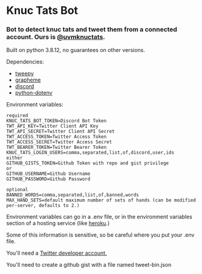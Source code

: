 # Knuc Tats Bot
### Bot to detect knuc tats and tweet them from a connected account. Ours is [@uvmknuctats](https://twitter.com/uvmknuctats).

Built on python 3.8.12, no guarantees on other versions.

Dependencies:
* [tweepy](https://docs.tweepy.org/en/stable/install.html)
* [grapheme](https://pypi.org/project/grapheme/)
* [discord](https://discordpy.readthedocs.io/en/stable/)
* [python-dotenv](https://pypi.org/project/python-dotenv/)

Environment variables:
```
required
KNUC_TATS_BOT_TOKEN=Discord Bot Token
TWT_API_KEY=Twitter Client API Key
TWT_API_SECRET=Twitter Client API Secret
TWT_ACCESS_TOKEN=Twitter Access Token
TWT_ACCESS_SECRET=Twitter Access Secret
TWT_BEARER_TOKEN=Twitter Bearer Token
KNUC_TATS_LOGIN_USERS=comma,separated,list,of,discord,user,ids
either
GITHUB_GISTS_TOKEN=Github Token with repo and gist privilege
or
GITHUB_USERNAME=Github Username
GITHUB_PASSWORD=Github Password

optional
BANNED_WORDS=comma,separated,list,of,banned,words
MAX_HAND_SETS=default maximum number of sets of hands (can be modified per-server, defaults to 2.)
```
Environment variables can go in a .env file, or in the environment variables section of a hosting service (like [heroku](https://heroku.com).)

Some of this information is sensitive, so be careful where you put your .env file.

You'll need a [Twitter developer account.](https://dev.to/sumedhpatkar/beginners-guide-how-to-apply-for-a-twitter-developer-account-1kh7)

You'll need to create a github gist with a file named tweet-bin.json